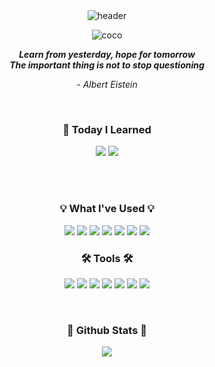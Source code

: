 <div align=center>

<br>
<br>

![header](https://capsule-render.vercel.app/api?type=cylinder&color=auto&height=130&text=Hello%20World!&fontSize=40&animation=fadeIn&fontAlignY=45&desc=I'm+Yeoju&descAlignY=70&descAlign=50)


![coco](https://user-images.githubusercontent.com/71719160/192586998-ec67f41b-ba6b-4f44-a073-6bed36ecda9c.gif)



<i> **Learn from yesterday, hope for tomorrow** <br> **The important thing is not to stop questioning**</i><br>

_- Albert Eistein_

<br>
<h3 align="center"><b> 🌱 Today I Learned </b></h3>

  <a href="https://fhwmqkfl.tistory.com/" target="_blank"><img src="https://img.shields.io/badge/blog-03C75A?style=for-the-badge&logo-bitdefender&logoColor=FFFFFF"/></a>
    <a href="https://github.com/fhwmqkfl/YJs_TIL" target="_blank"><img src="https://img.shields.io/badge/github-000000?style=for-the-badge&logo-bitdefender&logoColor=FFFFFF"/></a>

<br/>
<br/>

<h3 align="center"><b>💡 What I've Used 💡</b></h3>


  <a href="" target="_blank"><img src="https://img.shields.io/badge/python-3776AB?style=for-the-badge&logo=python&logoColor=FFFFFF"/></a>
  <a href="" target="_blank"><img src="https://img.shields.io/badge/Django-092E20?style=for-the-badge&logo=Django&logoColor=FFFFFF"/></a>
  <a href="" target="_blank"><img src="https://img.shields.io/badge/flask-000000?style=for-the-badge&logo=Flask&logoColor=FFFFFF"/></a>
  <a href="" target="_blank"><img src="https://img.shields.io/badge/linux-FCC624?style=for-the-badge&logo=linux&logoColor=FFFFFF"/></a> 
  <a href="" target="_blank"><img src="https://img.shields.io/badge/AWS-569A31?style=for-the-badge&logo=Amazon AWS&logoColor=FFFFFF"/></a> 
  <a href="" target="_blank"><img src="https://img.shields.io/badge/MySQL-4479A1?style=for-the-badge&logo=MySQL&logoColor=FFFFFF"/></a> 
  <a href="" target="_blank"><img src="https://img.shields.io/badge/PostgreSQL-4169E1?style=for-the-badge&logo=PostgreSQL&logoColor=FFFFFF"/></a> 


 <h3><b>🛠 Tools 🛠</b></h3>

  <a href="" target="_blank"><img src="https://img.shields.io/badge/slack-4A154B?style=for-the-badge&logo=slack&logoColor=FFFFFF"/></a>
  <a href="" target="_blank"><img src="https://img.shields.io/badge/pycharm-000000?style=for-the-badge&logo=pycharm&logoColor=FFFFFF"/></a>
    <a href="" target="_blank"><img src="https://img.shields.io/badge/figma-F24E1E?style=for-the-badge&logo=figma&logoColor=FFFFFF"/></a> 
  <a href="" target="_blank"><img src="https://img.shields.io/badge/notion-000000?style=for-the-badge&logo=notion&logoColor=FFFFFF"/></a>
  <a href="" target="_blank"><img src="https://img.shields.io/badge/trello-0052CC?style=for-the-badge&logo=trello&logoColor=FFFFFF"/></a> 
  <a href="" target="_blank"><img src="https://img.shields.io/badge/git-F05032?style=for-the-badge&logo=git&logoColor=FFFFFF"/></a> 
  <a href="" target="_blank"><img src="https://img.shields.io/badge/confluence-147EFB?style=for-the-badge&logo=confluence&logoColor=#172B4D"/></a> 

</div>
<br>
<div align="center">
 <h3><b> 🎄 Github Stats 🎄 </b></h3>
<img src="https://github-readme-stats.vercel.app/api?username=fhwmqkfl&show_icons=true&count_private=true&hide_border=true" align="center" />
</div>  
